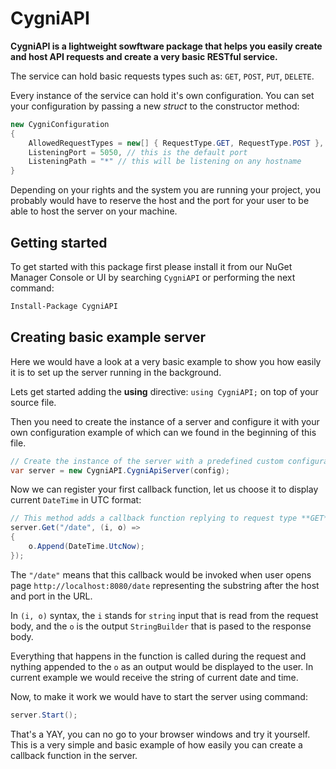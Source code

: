 # CygniAPI
**CygniAPI is a lightweight sowftware package that helps you easily create and host API requests and create a very basic RESTful service.**

The service can hold basic requests types such as: `GET`, `POST`, `PUT`, `DELETE`.

Every instance of the service can hold it's own configuration. You can set your configuration by passing a new *struct* to the constructor method:

```csharp
new CygniConfiguration
{
    AllowedRequestTypes = new[] { RequestType.GET, RequestType.POST },
    ListeningPort = 5050, // this is the default port
    ListeningPath = "*" // this will be listening on any hostname
}
```

Depending on your rights and the system you are running your project, you probably would have to reserve the host and the port for your user to be able to host the server on your machine.

## Getting started

To get started with this package first please install it from our NuGet Manager Console or UI by searching `CygniAPI` or performing the next command:

```sh
Install-Package CygniAPI
```

## Creating basic example server

Here we would have a look at a very basic example to show you how easily it is to set up the server running in the background.

Lets get started adding the **using** directive: `using CygniAPI;` on top of your source file.

Then you need to create the instance of a server and configure it with your own configuration example of which can we found in the beginning of this file.

```csharp
// Create the instance of the server with a predefined custom configuration
var server = new CygniAPI.CygniApiServer(config);
```

Now we can register your first callback function, let us choose it to display current `DateTime` in UTC format:

```csharp
// This method adds a callback function replying to request type **GET**
server.Get("/date", (i, o) =>
{
    o.Append(DateTime.UtcNow);
});
```

The `"/date"` means that this callback would be invoked when user opens page `http://localhost:8080/date` representing the substring after the host and port in the URL.

In `(i, o)` syntax, the `i` stands for `string` input that is read from the request body, and the `o` is the output `StringBuilder` that is pased to the response body.

Everything that happens in the function is called during the request and nything appended to the `o` as an output would be displayed to the user. In current example we would receive the string of current date and time.

Now, to make it work we would have to start the server using command:

```csharp
server.Start();
```

That's a YAY, you can no go to your browser windows and try it yourself. This is a very simple and basic example of how easily you can create a callback function in the server.
